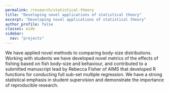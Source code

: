 ```yaml
---
permalink: /research/statistical-theory
title: "Developing novel applications of statistical theory"
excerpt: "Developing novel applications of statistical theory"
author_profile: false
classes: wide
sidebar:
  nav: "projects"
---
```

We have applied novel methods to comparing body-size distributions. Working with students we have developed novel metrics of the effects of fishing based on fish body-size and behaviour, and contributed to a submitted manuscript lead by Rebecca Fisher of AIMS that developed R functions for conducting full sub-set multiple regression. We have a strong statistical emphasis in student supervision and demonstrate the importance of reproducible research.
